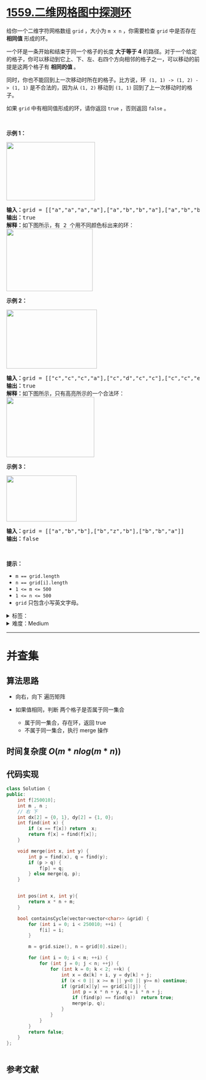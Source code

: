 # [1559.二维网格图中探测环](https://leetcode.cn/problems/detect-cycles-in-2d-grid/)

<p>给你一个二维字符网格数组&nbsp;<code>grid</code>&nbsp;，大小为&nbsp;<code>m x n</code>&nbsp;，你需要检查&nbsp;<code>grid</code>&nbsp;中是否存在 <strong>相同值</strong> 形成的环。</p>

<p>一个环是一条开始和结束于同一个格子的长度 <strong>大于等于 4</strong>&nbsp;的路径。对于一个给定的格子，你可以移动到它上、下、左、右四个方向相邻的格子之一，可以移动的前提是这两个格子有 <strong>相同的值&nbsp;</strong>。</p>

<p>同时，你也不能回到上一次移动时所在的格子。比方说，环&nbsp;&nbsp;<code>(1, 1) -&gt; (1, 2) -&gt; (1, 1)</code>&nbsp;是不合法的，因为从 <code>(1, 2)</code>&nbsp;移动到 <code>(1, 1)</code> 回到了上一次移动时的格子。</p>

<p>如果 <code>grid</code>&nbsp;中有相同值形成的环，请你返回 <code>true</code>&nbsp;，否则返回 <code>false</code>&nbsp;。</p>

<p>&nbsp;</p>

<p><strong>示例 1：</strong></p>

<p><strong><img alt="" src="https://assets.leetcode-cn.com/aliyun-lc-upload/uploads/2020/08/22/5482e1.png" style="height: 152px; width: 231px;"></strong></p>

<pre><strong>输入：</strong>grid = [[&quot;a&quot;,&quot;a&quot;,&quot;a&quot;,&quot;a&quot;],[&quot;a&quot;,&quot;b&quot;,&quot;b&quot;,&quot;a&quot;],[&quot;a&quot;,&quot;b&quot;,&quot;b&quot;,&quot;a&quot;],[&quot;a&quot;,&quot;a&quot;,&quot;a&quot;,&quot;a&quot;]]
<strong>输出：</strong>true
<strong>解释：</strong>如下图所示，有 2 个用不同颜色标出来的环：
<img alt="" src="https://assets.leetcode-cn.com/aliyun-lc-upload/uploads/2020/08/22/5482e11.png" style="height: 163px; width: 225px;">
</pre>

<p><strong>示例 2：</strong></p>

<p><strong><img alt="" src="https://assets.leetcode-cn.com/aliyun-lc-upload/uploads/2020/08/22/5482e2.png" style="height: 154px; width: 236px;"></strong></p>

<pre><strong>输入：</strong>grid = [[&quot;c&quot;,&quot;c&quot;,&quot;c&quot;,&quot;a&quot;],[&quot;c&quot;,&quot;d&quot;,&quot;c&quot;,&quot;c&quot;],[&quot;c&quot;,&quot;c&quot;,&quot;e&quot;,&quot;c&quot;],[&quot;f&quot;,&quot;c&quot;,&quot;c&quot;,&quot;c&quot;]]
<strong>输出：</strong>true
<strong>解释：</strong>如下图所示，只有高亮所示的一个合法环：
<img alt="" src="https://assets.leetcode-cn.com/aliyun-lc-upload/uploads/2020/08/22/5482e22.png" style="height: 157px; width: 229px;">
</pre>

<p><strong>示例 3：</strong></p>

<p><strong><img alt="" src="https://assets.leetcode-cn.com/aliyun-lc-upload/uploads/2020/08/22/5482e3.png" style="height: 120px; width: 183px;"></strong></p>

<pre><strong>输入：</strong>grid = [[&quot;a&quot;,&quot;b&quot;,&quot;b&quot;],[&quot;b&quot;,&quot;z&quot;,&quot;b&quot;],[&quot;b&quot;,&quot;b&quot;,&quot;a&quot;]]
<strong>输出：</strong>false
</pre>

<p>&nbsp;</p>

<p><strong>提示：</strong></p>

<ul>
	<li><code>m == grid.length</code></li>
	<li><code>n == grid[i].length</code></li>
	<li><code>1 &lt;= m &lt;= 500</code></li>
	<li><code>1 &lt;= n &lt;= 500</code></li>
	<li><code>grid</code>&nbsp;只包含小写英文字母。</li>
</ul>

<details>
<summary>标签：</summary>
['深度优先搜索', '广度优先搜索', '并查集', '数组', '矩阵']
</details>

<details>
<summary>难度：Medium</summary>
喜欢：45
</details>

---

# 并查集

## 算法思路

- 向右，向下 遍历矩阵

- 如果值相同，判断 两个格子是否属于同一集合

  - 属于同一集合，存在环，返回 true
  - 不属于同一集合，执行 merge 操作

## 时间复杂度 $O(m*nlog(m*n))$

## 代码实现

```cpp []
class Solution {
public:
    int f[250010];
    int m , n ;
    // 右 下
    int dx[2] = {0, 1}, dy[2] = {1, 0};
    int find(int x) {
        if (x == f[x]) return  x;
        return f[x] = find(f[x]);
    }

    void merge(int x, int y) {
        int p = find(x), q = find(y);
        if (p > q) {
            f[p] = q;
        } else merge(q, p);
    }


    int pos(int x, int y){
        return x * n + m;
    }

    bool containsCycle(vector<vector<char>> &grid) {
        for (int i = 0; i < 250010; ++i) {
            f[i] = i;
        }

        m = grid.size(), n = grid[0].size();

        for (int i = 0; i < m; ++i) {
            for (int j = 0; j < n; ++j) {
                for (int k = 0; k < 2; ++k) {
                    int x = dx[k] + i, y = dy[k] + j;
                    if (x < 0 || x >= m || y<0 || y>= n) continue;
                    if (grid[x][y] == grid[i][j]) {
                        int p = x * n + y, q = i * n + j;
                        if (find(p) == find(q))  return true;
                        merge(p, q);
                    }
                }
            }
        }
        return false;
    }
};
```

```java []

```

## 参考文献
